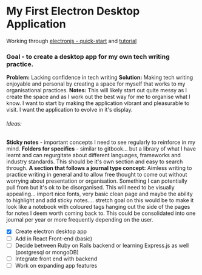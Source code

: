 # My First Electron Desktop Application 
 
Working through [electronjs - quick-start](https://www.electronjs.org/docs/latest/tutorial/quick-start) and [tutorial](https://www.electronjs.org/docs/latest/tutorial/tutorial-first-app)

### Goal - to create a desktop app for my own tech writing practice. 

**Problem:** Lacking confidence in tech writing 
**Solution:** Making tech writing enjoyable and personal by creating a space for myself that works to my organisational practices. 
**Notes:** This will likely start out quite messy as I create the space and as I work out the best way for me to organise what I know. I want to start by making the application vibrant and pleasurable to visit. I want the application to evolve in it's display. 

###### Ideas: 
**Sticky notes** - important concepts I need to see regularly to reinforce in my mind. 
**Folders for specifics** - similar to gitbook... but a library of what I have learnt and can regurgitate about different languages, frameworks and industry standards. This should be it's own section and easy to search through. 
**A section that follows a journal type concept:** Aimless writing to practice writing in general and to allow free thought to come out without worrying about presentation or organisation. Something I can potentially pull from but it's ok to be disorganised. This will need to be visually appealing... import nice fonts, very basic clean page and maybe the ability to highlight and add sticky notes.... stretch goal on this would be to make it look like a notebook with coloured tags hanging out the side of the pages for notes I deem worth coming back to. This could be consolidated into one journal per year or more frequently depending on the user. 


- [x] Create electron desktop app
- [ ] Add in React Front-end (basic)
- [ ] Decide between Ruby on Rails backend or learning Express.js as well (postgresql or mongoDB) 
- [ ] Integrate front end with backend
- [ ] Work on expanding app features